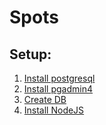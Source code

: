 # Spots

## Setup:
1. [Install postgresql](https://tecadmin.net/install-postgresql-server-on-ubuntu/) 
2. [Install pgadmin4](https://tecadmin.net/install-pgadmin4-on-ubuntu/)
3. [Create DB](https://medium.com/coding-blocks/creating-user-database-and-adding-access-on-postgresql-8bfcd2f4a91e)
3. [Install NodeJS](https://linuxize.com/post/how-to-install-node-js-on-ubuntu-18.04/)
	